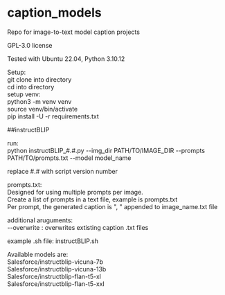 # caption_models
Repo for image-to-text model caption projects

GPL-3.0 license 

Tested with Ubuntu 22.04, Python 3.10.12

Setup:  
git clone into directory  
cd into directory  
setup venv:  
	python3 -m venv venv  
	source venv/bin/activate  
	pip install -U -r requirements.txt  

##instructBLIP

run:  
python instructBLIP_#.#.py --img_dir PATH/TO/IMAGE_DIR --prompts PATH/TO/prompts.txt --model model_name

replace #.# with script version number

prompts.txt:  
Designed for using multiple prompts per image.  
Create a list of prompts in a text file, example is prompts.txt  
Per prompt, the generated caption is ", " appended to image_name.txt file  

additional aruguments:  
--overwrite : overwrites extisting caption .txt files  

example .sh file: instructBLIP.sh
 
Available models are:  
  Salesforce/instructblip-vicuna-7b  
  Salesforce/instructblip-vicuna-13b  
  Salesforce/instructblip-flan-t5-xl  
  Salesforce/instructblip-flan-t5-xxl  
  

